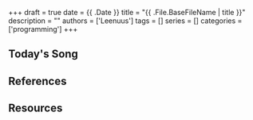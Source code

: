 +++ 
draft = true
date = {{ .Date }}
title = "{{ .File.BaseFileName | title }}"
description = ""
authors = ['Leenuus']
tags = []
series = []
categories = ['programming']
+++

## Today's Song


## References


## Resources
